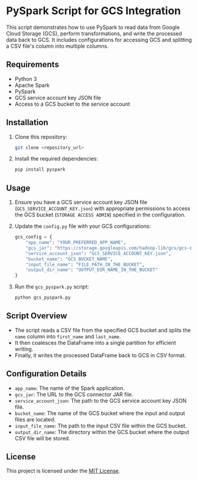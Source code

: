 # PySpark Script for GCS Integration

This script demonstrates how to use PySpark to read data from Google Cloud Storage (GCS), perform transformations, and write the processed data back to GCS. It includes configurations for accessing GCS and splitting a CSV file's column into multiple columns.

## Requirements

- Python 3
- Apache Spark
- PySpark
- GCS service account key JSON file
- Access to a GCS bucket to the service account

## Installation

1. Clone this repository:

    ```bash
    git clone <repository_url>
    ```

2. Install the required dependencies:

    ```bash
    pip install pyspark
    ```

## Usage

1. Ensure you have a GCS service account key JSON file (`GCS_SERVICE_ACCOUNT_KEY.json`) with appropriate permissions to access the GCS bucket (`STORAGE ACCESS ADMIN`) specified in the configuration.

2. Update the `config.py` file with your GCS configurations:

    ```python
    gcs_config = {
        "app_name": "YOUR_PREFERRED_APP_NAME",
        "gcs_jar": "https://storage.googleapis.com/hadoop-lib/gcs/gcs-connector-hadoop3-latest.jar",
        "service_account_json": "GCS_SERVICE_ACCOUNT_KEY.json",
        "bucket_name": "GCS_BUCKET_NAME",
        "input_file_name": "FILE_PATH_IN_THE_BUCKET",
        "output_dir_name": "OUTPUT_DIR_NAME_IN_THE_BUCKET"
    }
    ```

3. Run the `gcs_pyspark.py` script:

    ```bash
    python gcs_pyspark.py
    ```

## Script Overview

- The script reads a CSV file from the specified GCS bucket and splits the `name` column into `first_name` and `last_name`.
- It then coalesces the DataFrame into a single partition for efficient writing.
- Finally, it writes the processed DataFrame back to GCS in CSV format.

## Configuration Details

- `app_name`: The name of the Spark application.
- `gcs_jar`: The URL to the GCS connector JAR file.
- `service_account_json`: The path to the GCS service account key JSON file.
- `bucket_name`: The name of the GCS bucket where the input and output files are located.
- `input_file_name`: The path to the input CSV file within the GCS bucket.
- `output_dir_name`: The directory within the GCS bucket where the output CSV file will be stored.

## License

This project is licensed under the [MIT License](LICENSE).
